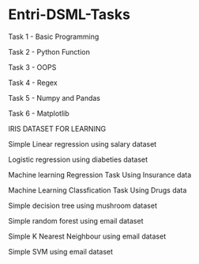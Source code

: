 # Entri-DSML-Tasks

Task 1 - Basic Programming

Task 2 - Python Function

Task 3 -  OOPS

Task 4 - Regex

Task 5 - Numpy and Pandas


Task 6 - Matplotlib


IRIS DATASET FOR LEARNING


Simple Linear regression using salary dataset


Logistic regression using diabeties dataset


Machine learning Regression Task Using Insurance data


Machine Learning Classfication Task Using Drugs data


Simple decision tree using mushroom dataset


Simple random forest using email dataset


Simple K Nearest Neighbour using email dataset


Simple SVM using email dataset
